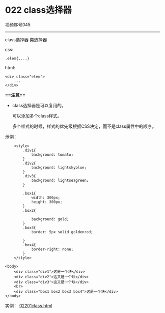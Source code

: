 # 022 class选择器

视频序号045

***

class选择器 类选择器

css:

```
.elem{....}
```

html:

```
<div class="elem">
	...
</div>
```



**==注意==**

* class选择器是可以复用的。

  可以添加多个class样式。

  多个样式的时候，样式的优先级根据CSS决定，而不是class属性中的顺序。

示例：

```
    <style>
        .div1{
            background: tomato;
        }
        .div2{
            background: lightskyblue;
        }
        .div3{
            background: lightseagreen;
        }

        .box1{
            width: 300px;
            height: 300px;
        }
        .box2{
            
            background: gold;
        }
        .box3{
            border: 5px solid goldenrod;

        }
        .box4{
            border-right: none;
        }
    </style>
    
<body>
    <div class="div1">这是一个块</div>
    <div class="div2">这又是一个块</div>
    <div class="div3">这又是一个块</div>
    <br>
    <div class="box1 box2 box3 box4">这是一个块</div>
</body>
```

实例： [02201class.html](02201class.html) 